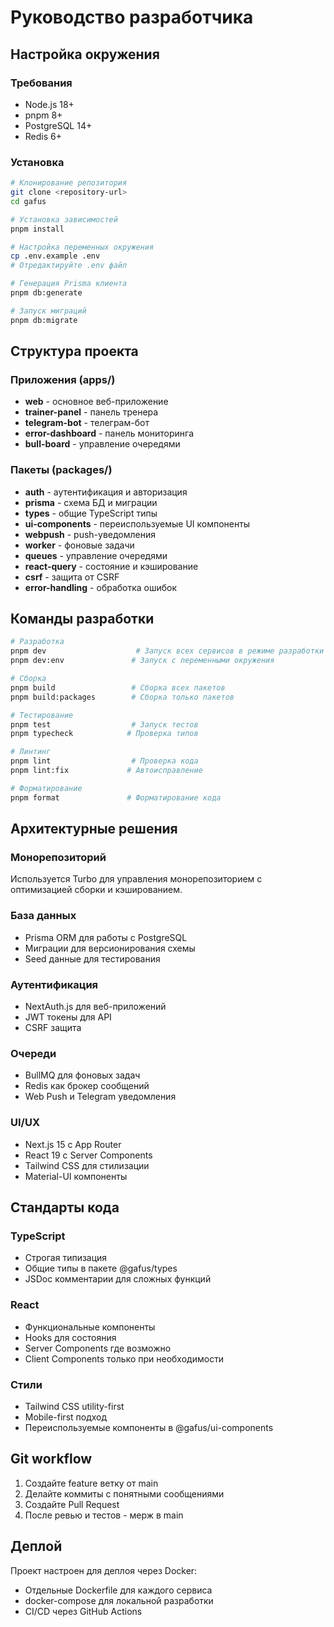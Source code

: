 # Руководство разработчика

## Настройка окружения

### Требования
- Node.js 18+
- pnpm 8+
- PostgreSQL 14+
- Redis 6+

### Установка
```bash
# Клонирование репозитория
git clone <repository-url>
cd gafus

# Установка зависимостей
pnpm install

# Настройка переменных окружения
cp .env.example .env
# Отредактируйте .env файл

# Генерация Prisma клиента
pnpm db:generate

# Запуск миграций
pnpm db:migrate
```

## Структура проекта

### Приложения (apps/)
- **web** - основное веб-приложение
- **trainer-panel** - панель тренера
- **telegram-bot** - телеграм-бот
- **error-dashboard** - панель мониторинга
- **bull-board** - управление очередями

### Пакеты (packages/)
- **auth** - аутентификация и авторизация
- **prisma** - схема БД и миграции
- **types** - общие TypeScript типы
- **ui-components** - переиспользуемые UI компоненты
- **webpush** - push-уведомления
- **worker** - фоновые задачи
- **queues** - управление очередями
- **react-query** - состояние и кэширование
- **csrf** - защита от CSRF
- **error-handling** - обработка ошибок

## Команды разработки

```bash
# Разработка
pnpm dev                    # Запуск всех сервисов в режиме разработки
pnpm dev:env               # Запуск с переменными окружения

# Сборка
pnpm build                 # Сборка всех пакетов
pnpm build:packages        # Сборка только пакетов

# Тестирование
pnpm test                  # Запуск тестов
pnpm typecheck            # Проверка типов

# Линтинг
pnpm lint                  # Проверка кода
pnpm lint:fix             # Автоисправление

# Форматирование
pnpm format               # Форматирование кода
```

## Архитектурные решения

### Монорепозиторий
Используется Turbo для управления монорепозиторием с оптимизацией сборки и кэшированием.

### База данных
- Prisma ORM для работы с PostgreSQL
- Миграции для версионирования схемы
- Seed данные для тестирования

### Аутентификация
- NextAuth.js для веб-приложений
- JWT токены для API
- CSRF защита

### Очереди
- BullMQ для фоновых задач
- Redis как брокер сообщений
- Web Push и Telegram уведомления

### UI/UX
- Next.js 15 с App Router
- React 19 с Server Components
- Tailwind CSS для стилизации
- Material-UI компоненты

## Стандарты кода

### TypeScript
- Строгая типизация
- Общие типы в пакете @gafus/types
- JSDoc комментарии для сложных функций

### React
- Функциональные компоненты
- Hooks для состояния
- Server Components где возможно
- Client Components только при необходимости

### Стили
- Tailwind CSS utility-first
- Mobile-first подход
- Переиспользуемые компоненты в @gafus/ui-components

## Git workflow

1. Создайте feature ветку от main
2. Делайте коммиты с понятными сообщениями
3. Создайте Pull Request
4. После ревью и тестов - мерж в main

## Деплой

Проект настроен для деплоя через Docker:
- Отдельные Dockerfile для каждого сервиса
- docker-compose для локальной разработки
- CI/CD через GitHub Actions
